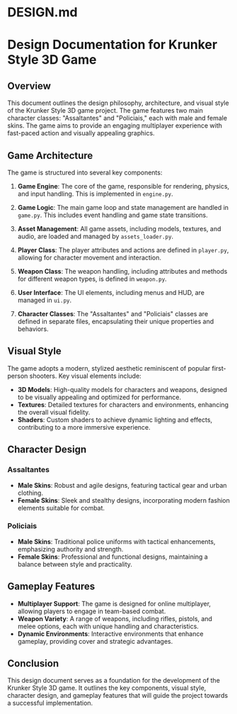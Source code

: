 # DESIGN.md

# Design Documentation for Krunker Style 3D Game

## Overview
This document outlines the design philosophy, architecture, and visual style of the Krunker Style 3D game project. The game features two main character classes: "Assaltantes" and "Policiais," each with male and female skins. The game aims to provide an engaging multiplayer experience with fast-paced action and visually appealing graphics.

## Game Architecture
The game is structured into several key components:

1. **Game Engine**: The core of the game, responsible for rendering, physics, and input handling. This is implemented in `engine.py`.

2. **Game Logic**: The main game loop and state management are handled in `game.py`. This includes event handling and game state transitions.

3. **Asset Management**: All game assets, including models, textures, and audio, are loaded and managed by `assets_loader.py`.

4. **Player Class**: The player attributes and actions are defined in `player.py`, allowing for character movement and interaction.

5. **Weapon Class**: The weapon handling, including attributes and methods for different weapon types, is defined in `weapon.py`.

6. **User Interface**: The UI elements, including menus and HUD, are managed in `ui.py`.

7. **Character Classes**: The "Assaltantes" and "Policiais" classes are defined in separate files, encapsulating their unique properties and behaviors.

## Visual Style
The game adopts a modern, stylized aesthetic reminiscent of popular first-person shooters. Key visual elements include:

- **3D Models**: High-quality models for characters and weapons, designed to be visually appealing and optimized for performance.
- **Textures**: Detailed textures for characters and environments, enhancing the overall visual fidelity.
- **Shaders**: Custom shaders to achieve dynamic lighting and effects, contributing to a more immersive experience.

## Character Design
### Assaltantes
- **Male Skins**: Robust and agile designs, featuring tactical gear and urban clothing.
- **Female Skins**: Sleek and stealthy designs, incorporating modern fashion elements suitable for combat.

### Policiais
- **Male Skins**: Traditional police uniforms with tactical enhancements, emphasizing authority and strength.
- **Female Skins**: Professional and functional designs, maintaining a balance between style and practicality.

## Gameplay Features
- **Multiplayer Support**: The game is designed for online multiplayer, allowing players to engage in team-based combat.
- **Weapon Variety**: A range of weapons, including rifles, pistols, and melee options, each with unique handling and characteristics.
- **Dynamic Environments**: Interactive environments that enhance gameplay, providing cover and strategic advantages.

## Conclusion
This design document serves as a foundation for the development of the Krunker Style 3D game. It outlines the key components, visual style, character design, and gameplay features that will guide the project towards a successful implementation.